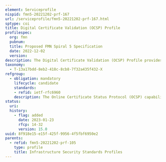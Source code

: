 ```yaml
---
element: Serviceprofile
nispid: fmn5-20221202-prf-167
url: /serviceprofile/fmn5-20221202-prf-167.html
sptype: coi
title: Digital Certificate Validation (OCSP) Profile
profilespec:
  org: fmn
  pubnum: 
  title: Proposed FMN Spiral 5 Specification
  date: 2022-12-02
  version: 
description: The Digital Certificate Validation (OCSP) Profile provides standards and guidance in support of a digital certificate validation based on OCSP.
taxonomy:
  - T-13a17bdd-8eb2-418c-8cb8-7f32a435f432-X
refgroup:
  - obligation: mandatory
    lifecycle: candidate
    standards: 
    - refid: ietf-rfc6960
    description: The Online Certificate Status Protocol (OCSP) capability is mandatory for PKI Service providers. Clients might support this protocol.
status:
  uri: 
  history: 
    - flag: added
      date: 2023-01-23
      rfcp: 14-32
      version: 15.0
uuid: 8f918e15-e15f-425f-9956-4f5fbf6950e2
parents:
  - refid: fmn5-20221202-prf-105
    type: profile
    title: Infrastructure Security Standards Profiles
---
```

